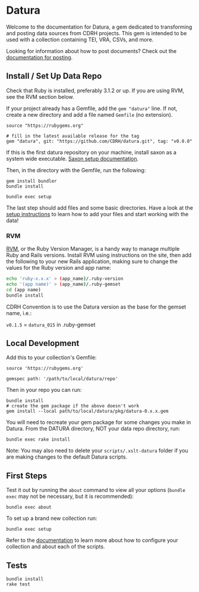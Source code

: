 # Datura

Welcome to the documentation for Datura, a gem dedicated to transforming and posting data sources from CDRH projects.  This gem is intended to be used with a collection containing TEI, VRA, CSVs, and more.

Looking for information about how to post documents? Check out the
[documentation for posting](/docs/3_manage/post.md).

## Install / Set Up Data Repo

Check that Ruby is installed, preferably 3.1.2 or up. If you are using RVM, see the RVM section below. 

If your project already has a Gemfile, add the `gem "datura"` line. If not, create a new directory and add a file named `Gemfile` (no extension).

```
source "https://rubygems.org"

# fill in the latest available release for the tag
gem "datura", git: "https://github.com/CDRH/datura.git", tag: "v0.0.0"
```

If this is the first datura repository on your machine, install saxon as a system wide executable. [Saxon setup documentation](docs/4_developers/saxon.md).

Then, in the directory with the Gemfile, run the following:

```
gem install bundler
bundle install

bundle exec setup
```

The last step should add files and some basic directories. Have a look at the [setup instructions](/docs/1_setup/collection_setup.md) to learn how to add your files and start working with the data!

### RVM

[RVM](https://rvm.io/), or the Ruby Version Manager, is a handy way to manage multiple Ruby and Rails versions. Install RVM using instructions on the site, then add the following to your new Rails application, making sure to change the values for the Ruby version and app name:

```bash
echo 'ruby-x.x.x' > (app_name)/.ruby-version
echo '(app name)' > (app_name)/.ruby-gemset
cd (app name)
bundle install
```

CDRH Convention is to use the Datura version as the base for the gemset name, i.e.:

`v0.1.5` = `datura_015` in .ruby-gemset

## Local Development


Add this to your collection's Gemfile:

```
source 'https://rubygems.org'

gemspec path: '/path/to/local/datura/repo'
```

Then in your repo you can run:

```
bundle install
# create the gem package if the above doesn't work
gem install --local path/to/local/datura/pkg/datura-0.x.x.gem
```

You will need to recreate your gem package for some changes you make in Datura. From the DATURA directory, NOT your data repo directory, run:

```
bundle exec rake install
```

Note: You may also need to delete your `scripts/.xslt-datura` folder if you are making changes to the default Datura scripts.

## First Steps

Test it out by running the `about` command to view all your options (`bundle exec` may not be necessary, but it is recommended):

```
bundle exec about
```

To set up a brand new collection run:

```
bundle exec setup
```

Refer to the [documentation](docs) to learn more about how to configure your collection and about each of the scripts.

## Tests

```
bundle install
rake test
```
